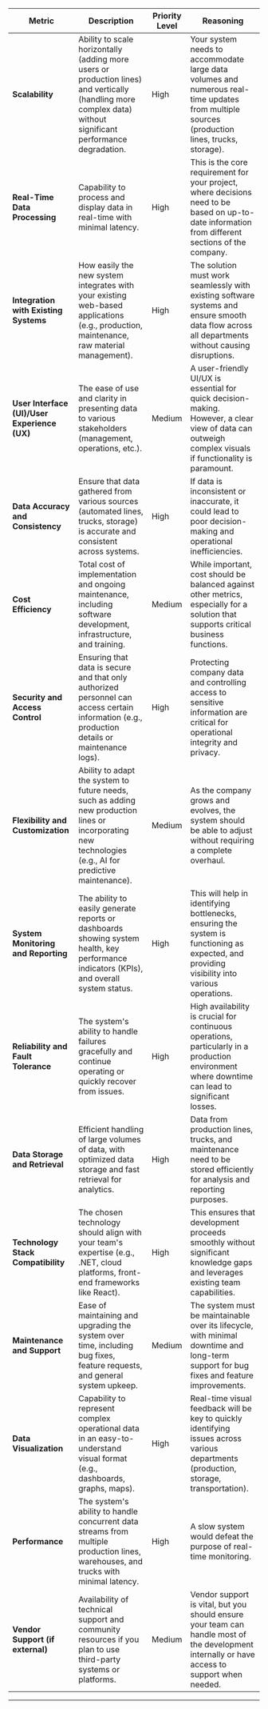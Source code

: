 | **Metric**               | **Description**                                                                                                                                           | **Priority Level**  | **Reasoning**                                                                                                                                                          |
|--------------------------|-----------------------------------------------------------------------------------------------------------------------------------------------------------|---------------------|-------------------------------------------------------------------------------------------------------------------------------------------------------------------------|
| **Scalability**           | Ability to scale horizontally (adding more users or production lines) and vertically (handling more complex data) without significant performance degradation. | High                | Your system needs to accommodate large data volumes and numerous real-time updates from multiple sources (production lines, trucks, storage).                          |
| **Real-Time Data Processing** | Capability to process and display data in real-time with minimal latency.                                                                                   | High                | This is the core requirement for your project, where decisions need to be based on up-to-date information from different sections of the company.                       |
| **Integration with Existing Systems** | How easily the new system integrates with your existing web-based applications (e.g., production, maintenance, raw material management).                          | High                | The solution must work seamlessly with existing software systems and ensure smooth data flow across all departments without causing disruptions.                         |
| **User Interface (UI)/User Experience (UX)**  | The ease of use and clarity in presenting data to various stakeholders (management, operations, etc.).                                                      | Medium              | A user-friendly UI/UX is essential for quick decision-making. However, a clear view of data can outweigh complex visuals if functionality is paramount.                  |
| **Data Accuracy and Consistency** | Ensure that data gathered from various sources (automated lines, trucks, storage) is accurate and consistent across systems.                                    | High                | If data is inconsistent or inaccurate, it could lead to poor decision-making and operational inefficiencies.                                                           |
| **Cost Efficiency**       | Total cost of implementation and ongoing maintenance, including software development, infrastructure, and training.                                           | Medium              | While important, cost should be balanced against other metrics, especially for a solution that supports critical business functions.                                    |
| **Security and Access Control** | Ensuring that data is secure and that only authorized personnel can access certain information (e.g., production details or maintenance logs).                     | High                | Protecting company data and controlling access to sensitive information are critical for operational integrity and privacy.                                             |
| **Flexibility and Customization** | Ability to adapt the system to future needs, such as adding new production lines or incorporating new technologies (e.g., AI for predictive maintenance).           | Medium              | As the company grows and evolves, the system should be able to adjust without requiring a complete overhaul.                                                            |
| **System Monitoring and Reporting** | The ability to easily generate reports or dashboards showing system health, key performance indicators (KPIs), and overall system status.                     | High                | This will help in identifying bottlenecks, ensuring the system is functioning as expected, and providing visibility into various operations.                            |
| **Reliability and Fault Tolerance** | The system's ability to handle failures gracefully and continue operating or quickly recover from issues.                                                     | High                | High availability is crucial for continuous operations, particularly in a production environment where downtime can lead to significant losses.                       |
| **Data Storage and Retrieval** | Efficient handling of large volumes of data, with optimized data storage and fast retrieval for analytics.                                                     | High                | Data from production lines, trucks, and maintenance need to be stored efficiently for analysis and reporting purposes.                                                   |
| **Technology Stack Compatibility** | The chosen technology should align with your team's expertise (e.g., .NET, cloud platforms, front-end frameworks like React).                                      | High                | This ensures that development proceeds smoothly without significant knowledge gaps and leverages existing team capabilities.                                             |
| **Maintenance and Support** | Ease of maintaining and upgrading the system over time, including bug fixes, feature requests, and general system upkeep.                                        | Medium              | The system must be maintainable over its lifecycle, with minimal downtime and long-term support for bug fixes and feature improvements.                                 |
| **Data Visualization**    | Capability to represent complex operational data in an easy-to-understand visual format (e.g., dashboards, graphs, maps).                                      | High                | Real-time visual feedback will be key to quickly identifying issues across various departments (production, storage, transportation).                                 |
| **Performance**           | The system's ability to handle concurrent data streams from multiple production lines, warehouses, and trucks with minimal latency.                             | High                | A slow system would defeat the purpose of real-time monitoring.                                                                                                        |
| **Vendor Support (if external)** | Availability of technical support and community resources if you plan to use third-party systems or platforms.                                                   | Medium              | Vendor support is vital, but you should ensure your team can handle most of the development internally or have access to support when needed.   

---